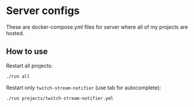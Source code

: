 # Server configs

These are docker-compose.yml files for server where all of my projects are hosted.

## How to use

Restart all projects:

```bash
./run all
```

Restart only `twitch-stream-notifier` (use tab for autocomplete):

```bash
./run projects/twitch-stream-notifier.yml
```

